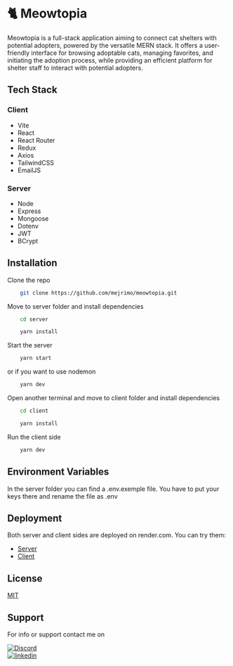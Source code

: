 # :cat2: Meowtopia

Meowtopia is a full-stack application aiming to connect cat shelters with potential adopters, powered by the versatile MERN stack. It offers a user-friendly interface for browsing adoptable cats, managing favorites, and initiating the adoption process, while providing an efficient platform for shelter staff to interact with potential adopters.

## Tech Stack

### Client

- Vite
- React
- React Router
- Redux
- Axios
- TailwindCSS
- EmailJS

### Server

- Node
- Express
- Mongoose
- Dotenv
- JWT
- BCrypt

## Installation

Clone the repo

```bash
    git clone https://github.com/mejrimo/meowtopia.git
```

Move to server folder and install dependencies

```bash
    cd server
```

```bash
    yarn install
```

Start the server

```bash
    yarn start
```

or if you want to use nodemon

```bash
    yarn dev
```

Open another terminal and move to client folder and install dependencies

```bash
    cd client
```

```bash
    yarn install
```

Run the client side

```bash
    yarn dev
```

## Environment Variables

In the server folder you can find a .env.exemple file. You have to put your keys there and rename the file as .env

## Deployment

Both server and client sides are deployed on render.com. You can try them:

- [Server](https://meowtopia-server.onrender.com)
- [Client](https://meowtopia-jrnc.onrender.com)

## License

[MIT](https://choosealicense.com/licenses/mit/)

## Support

For info or support contact me on

[![Discord](https://img.shields.io/badge/Discord-7289DA?style=for-the-badge&logo=discord&logoColor=white)](https://discordapp.com/users/936580101586423828)  
[![linkedin](https://img.shields.io/badge/linkedin-0A66C2?style=for-the-badge&logo=linkedin&logoColor=white)](www.linkedin.com/in/mohamed-mejri-925157234)
